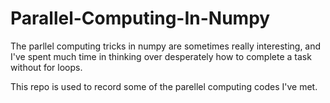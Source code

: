# Parallel-Computing-In-Numpy
The parllel computing tricks in numpy are sometimes really interesting, and I've spent much time in thinking over desperately how to complete a task without for loops.

This repo is used to record some of the parellel computing codes I've met.
